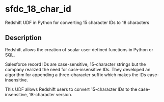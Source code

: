 # sfdc_18_char_id
Redshift UDF in Python for converting 15 character IDs to 18 characters

## Description
Redshift allows the creation of scalar user-defined functions in Python or SQL.

Salesforce record IDs are case-sensitive, 15-character strings but the company realized the need for case-insensitive IDs. They developed an algorithm for appending a three-character suffix which makes the IDs case-insensitive.

This UDF allows Redshift users to convert 15-character IDs to the case-insensitive, 18-character version.
